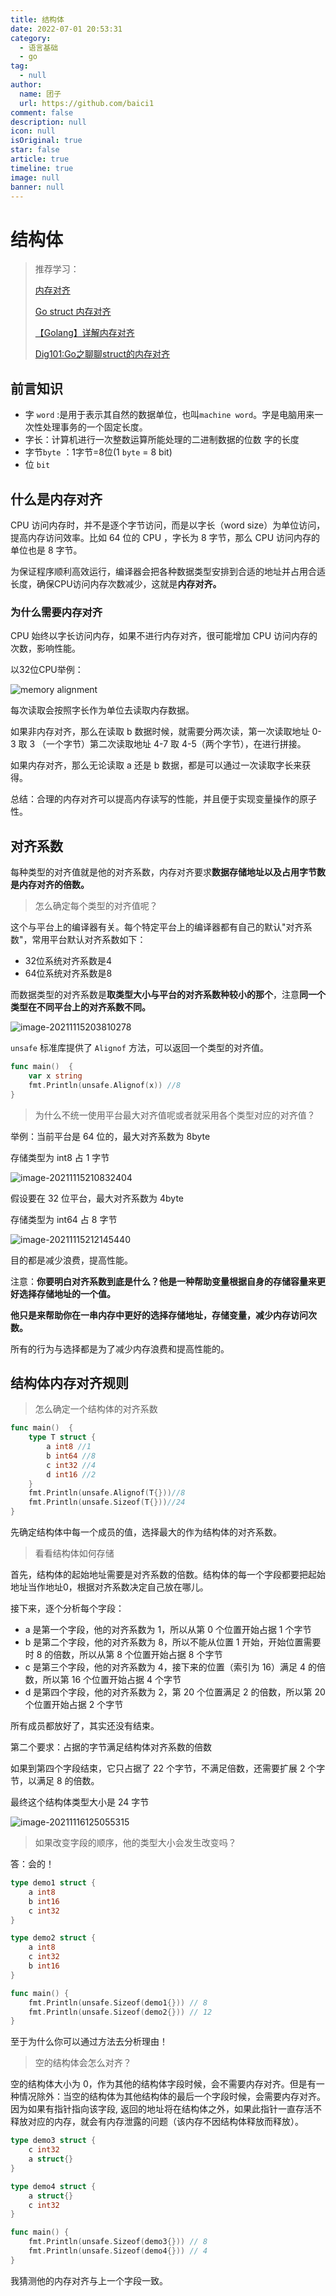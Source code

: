 ```yaml
---
title: 结构体
date: 2022-07-01 20:53:31
category: 
  - 语言基础
  - go
tag: 
  - null
author: 
  name: 团子
  url: https://github.com/baici1
comment: false
description: null
icon: null
isOriginal: true
star: false
article: true
timeline: true
image: null
banner: null
---
```

# 结构体

>  推荐学习：
>
> [内存对齐](https://www.bilibili.com/video/BV1hv411x7we?p=3)
>
> [Go struct 内存对齐](https://geektutu.com/post/hpg-struct-alignment.html)
>
>  [【Golang】详解内存对齐](https://segmentfault.com/a/1190000040528007)
>
> [Dig101:Go之聊聊struct的内存对齐](https://mp.weixin.qq.com/s?__biz=MzUxNzA2NzEzNw==&mid=2247483840&idx=1&sn=31a8fc0819e6cc050ace3f5af7a121d9&scene=19#wechat_redirect)

## 前言知识

* 字 `word` :是用于表示其自然的数据单位，也叫`machine word`。字是电脑用来一次性处理事务的一个固定长度。
* 字长：计算机进行一次整数运算所能处理的二进制数据的位数 字的长度
* 字节`byte` ：1字节=8位(1 `byte` = 8 bit)
* 位 `bit`

## 什么是内存对齐

CPU 访问内存时，并不是逐个字节访问，而是以字长（word size）为单位访问，提高内存访问效率。比如 64 位的 CPU ，字长为 8 字节，那么 CPU 访问内存的单位也是 8 字节。 

为保证程序顺利高效运行，编译器会把各种数据类型安排到合适的地址并占用合适长度，确保CPU访问内存次数减少，这就是**内存对齐。**

### 为什么需要内存对齐

CPU 始终以字长访问内存，如果不进行内存对齐，很可能增加 CPU 访问内存的次数，影响性能。

以32位CPU举例：

![memory alignment](https://geektutu.com/post/hpg-struct-alignment/memory_alignment.png)

每次读取会按照字长作为单位去读取内存数据。

如果非内存对齐，那么在读取 b 数据时候，就需要分两次读，第一次读取地址 0-3 取 3 （一个字节）第二次读取地址 4-7 取 4-5（两个字节），在进行拼接。

如果内存对齐，那么无论读取 a 还是 b 数据，都是可以通过一次读取字长来获得。

总结：合理的内存对齐可以提高内存读写的性能，并且便于实现变量操作的原子性。

## 对齐系数

每种类型的对齐值就是他的对齐系数，内存对齐要求**数据存储地址以及占用字节数是内存对齐的倍数。**

> 怎么确定每个类型的对齐值呢？

这个与平台上的编译器有关。每个特定平台上的编译器都有自己的默认"对齐系数"，常用平台默认对齐系数如下：

- 32位系统对齐系数是4
- 64位系统对齐系数是8

而数据类型的对齐系数是**取类型大小与平台的对齐系数种较小的那个**，注意**同一个类型在不同平台上的对齐系数不同。**

![image-20211115203810278](https://cdn.jsdelivr.net/gh/baici1/img-typora/20211115203810.png)

`unsafe` 标准库提供了 `Alignof` 方法，可以返回一个类型的对齐值。

```go
func main()  {
	var x string
	fmt.Println(unsafe.Alignof(x)) //8
}
```

> 为什么不统一使用平台最大对齐值呢或者就采用各个类型对应的对齐值？

举例：当前平台是 64 位的，最大对齐系数为 8byte

存储类型为 int8 占 1 字节

![image-20211115210832404](https://cdn.jsdelivr.net/gh/baici1/img-typora/20211115210832.png)



假设要在 32 位平台，最大对齐系数为 4byte

存储类型为 int64 占 8 字节

![image-20211115212145440](https://cdn.jsdelivr.net/gh/baici1/img-typora/20211115212145.png)

目的都是减少浪费，提高性能。

注意：**你要明白对齐系数到底是什么？他是一种帮助变量根据自身的存储容量来更好选择存储地址的一个值。**

**他只是来帮助你在一串内存中更好的选择存储地址，存储变量，减少内存访问次数。**

所有的行为与选择都是为了减少内存浪费和提高性能的。

## 结构体内存对齐规则

> 怎么确定一个结构体的对齐系数

```go
func main()  {
	type T struct {
		a int8 //1
		b int64 //8
		c int32 //4
		d int16 //2
	}
	fmt.Println(unsafe.Alignof(T{}))//8
	fmt.Println(unsafe.Sizeof(T{}))//24
}
```

先确定结构体中每一个成员的值，选择最大的作为结构体的对齐系数。

> 看看结构体如何存储

首先，结构体的起始地址需要是对齐系数的倍数。结构体的每一个字段都要把起始地址当作地址0，根据对齐系数决定自己放在哪儿。

接下来，逐个分析每个字段：

* a 是第一个字段，他的对齐系数为 1，所以从第 0 个位置开始占据 1 个字节
* b 是第二个字段，他的对齐系数为 8，所以不能从位置 1 开始，开始位置需要时 8 的倍数，所以从第 8 个位置开始占据 8 个字节
* c 是第三个字段，他的对齐系数为 4，接下来的位置（索引为 16）满足 4 的倍数，所以第 16 个位置开始占据 4 个字节
* d 是第四个字段，他的对齐系数为 2，第 20 个位置满足 2 的倍数，所以第 20 个位置开始占据 2 个字节

所有成员都放好了，其实还没有结束。

第二个要求：占据的字节满足结构体对齐系数的倍数

如果到第四个字段结束，它只占据了 22 个字节，不满足倍数，还需要扩展 2 个字节，以满足 8 的倍数。

最终这个结构体类型大小是 24 字节

![image-20211116125055315](https://cdn.jsdelivr.net/gh/baici1/img-typora/20211116125055.png)

> 如果改变字段的顺序，他的类型大小会发生改变吗？

答：会的！

```go
type demo1 struct {
	a int8
	b int16
	c int32
}

type demo2 struct {
	a int8
	c int32
	b int16
}

func main() {
	fmt.Println(unsafe.Sizeof(demo1{})) // 8
	fmt.Println(unsafe.Sizeof(demo2{})) // 12
}
```

至于为什么你可以通过方法去分析理由！

> 空的结构体会怎么对齐？

空的结构体大小为 0，作为其他的结构体字段时候，会不需要内存对齐。但是有一种情况除外：当空的结构体为其他结构体的最后一个字段时候，会需要内存对齐。因为如果有指针指向该字段, 返回的地址将在结构体之外，如果此指针一直存活不释放对应的内存，就会有内存泄露的问题（该内存不因结构体释放而释放）。

```go
type demo3 struct {
	c int32
	a struct{}
}

type demo4 struct {
	a struct{}
	c int32
}

func main() {
	fmt.Println(unsafe.Sizeof(demo3{})) // 8
	fmt.Println(unsafe.Sizeof(demo4{})) // 4
}
```

我猜测他的内存对齐与上一个字段一致。

